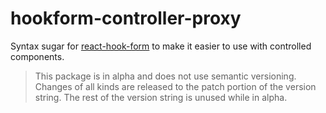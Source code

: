 # hookform-controller-proxy

Syntax sugar for [react-hook-form](https://react-hook-form.com/) to make it easier to use with controlled components.

> This package is in alpha and does not use semantic versioning. Changes of all kinds are released to the patch portion of the version string. The rest of the version string is unused while in alpha.
